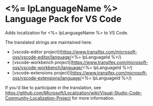 # <%= lpLanguageName %> Language Pack for VS Code

Adds localization for <%= lpLanguageName %> to VS Code.

The translated strings are maintained here:

-   [vscode-editor
    project](https://www.transifex.com/microsoft-oss/vscode-editor/language/<%= lpLanguageId
    %>/)
-   [vscode-workbench
    project](https://www.transifex.com/microsoft-oss/vscode-workbench/language/<%=
    lpLanguageId %>/)
-   [vscode-extensions
    project](https://www.transifex.com/microsoft-oss/vscode-extensions/language/<%=
    lpLanguageId %>/)

If you'd like to participate in the translation, see
https://github.com/Microsoft/Localization/wiki/Visual-Studio-Code-Community-Localization-Project
for more information.
